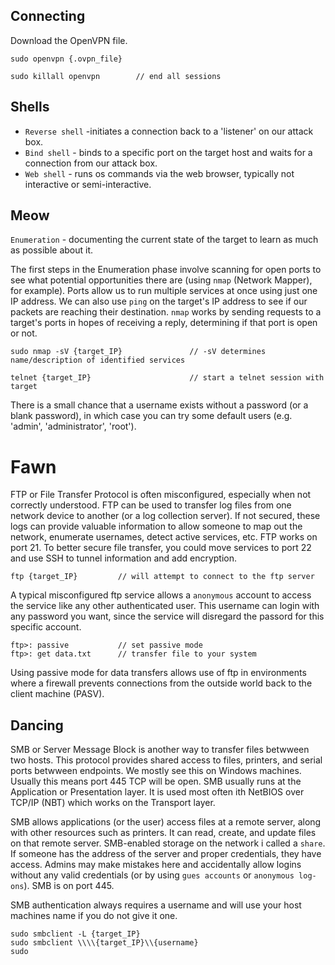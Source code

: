 ## Connecting

Download the OpenVPN file.

    sudo openvpn {.ovpn_file}

    sudo killall openvpn        // end all sessions

## Shells

* ```Reverse shell``` -initiates a connection back to a 'listener' on our attack box.
* ```Bind shell``` - binds to a specific port on the target host and waits for a connection from our attack box.
* ```Web shell``` - runs os commands via the web browser, typically not interactive or semi-interactive.

## Meow

```Enumeration``` - documenting the current state of the target to learn as much as possible about it. 

The first steps in the Enumeration phase involve scanning for open ports to see what potential opportunities there are (using ```nmap``` (Network Mapper), for example). Ports allow us to run multiple services at once using just one IP address. We can also use ```ping``` on the target's IP address to see if our packets are reaching their destination. ```nmap``` works by sending requests to a target's ports in hopes of receiving a reply, determining if that port is open or not. 

    sudo nmap -sV {target_IP}               // -sV determines name/description of identified services

    telnet {target_IP}                      // start a telnet session with target

There is a small chance that a username exists without a password (or a blank password), in which case you can try some default users (e.g. 'admin', 'administrator', 'root').

# Fawn

FTP or File Transfer Protocol is often misconfigured, especially when not correctly understood. FTP can be used to transfer log files from one network device to another (or a log collection server). If not secured, these logs can provide valuable information to allow someone to map out the network, enumerate usernames, detect active services, etc. FTP works on port 21. To better secure file transfer, you could move services to port 22 and use SSH to tunnel information and add encryption.

    ftp {target_IP}         // will attempt to connect to the ftp server

A typical misconfigured ftp service allows a ```anonymous``` account to access the service like any other authenticated user. This username can login with any password you want, since the service will disregard the passord for this specific account. 

    ftp>: passive           // set passive mode
    ftp>: get data.txt      // transfer file to your system

Using passive mode for data transfers allows use of ftp in environments where a firewall prevents connections from the outside world back to the client machine (PASV).

## Dancing

SMB or Server Message Block is another way to transfer files betwween two hosts. This protocol provides shared access to files, printers, and serial ports betwween endpoints. We mostly see this on Windows machines. Usually this means port 445 TCP will be open. SMB usually runs at the Application or Presentation layer. It is used most often ith NetBIOS over TCP/IP (NBT) which works on the Transport layer. 

SMB allows applications (or the user) access files at a remote server, along with other resources such as printers. It can read, create, and update files on that remote server. SMB-enabled storage on the network i called a ```share```. If someone has the address of the server and proper credentials, they have access. Admins may make mistakes here and accidentally allow logins without any valid credentials (or by using ```gues accounts``` or ```anonymous log-ons```). SMB is on port 445. 

SMB authentication always requires a username and will use your host machines name if you do not give it one.

    sudo smbclient -L {target_IP}
    sudo smbclient \\\\{target_IP}\\{username}
    sudo 